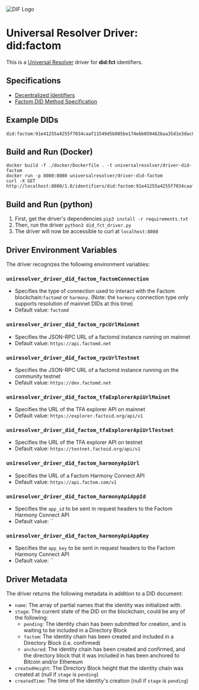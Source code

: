 ![DIF Logo](https://raw.githubusercontent.com/decentralized-identity/decentralized-identity.github.io/master/images/logo-small.png)

# Universal Resolver Driver: did:factom

This is a [Universal Resolver](https://github.com/decentralized-identity/universal-resolver/) driver for **did:fct** identifiers.

## Specifications

* [Decentralized Identifiers](https://w3c-ccg.github.io/did-spec/)
* [Factom DID Method Specification](DID-Method-factom.md)

## Example DIDs

```
did:factom:91e41255a4255f7034caaf11549d5b085be174ebb059462baa35d1e3dac88c15
```

## Build and Run (Docker)

```
docker build -f ./docker/Dockerfile . -t universalresolver/driver-did-factom
docker run -p 8080:8080 universalresolver/driver-did-factom
curl -X GET http://localhost:8080/1.0/identifiers/did:factom:91e41255a4255f7034caaf11549d5b085be174ebb059462baa35d1e3dac88c15
```

## Build and Run (python)

1. First, get the driver's dependencies `pip3 install -r requirements.txt`
1. Then, run the driver `python3 did_fct_driver.py`
1. The driver will now be accessible to curl at `localhost:8080`

## Driver Environment Variables

The driver recognizes the following environment variables:

### `uniresolver_driver_did_factom_factomConnection`
* Specifies the type of connection used to interact with the Factom blockchain:`factomd` or `harmony`. (Note: the `harmony` connection type only supports resolution of mainnet DIDs at this time)
* Default value: `factomd`
 
### `uniresolver_driver_did_factom_rpcUrlMainnet`
* Specifies the JSON-RPC URL of a factomd instance running on mainnet
* Default value: `https://api.factomd.net`

### `uniresolver_driver_did_factom_rpcUrlTestnet`
* Specifies the JSON-RPC URL of a factomd instance running on the community testnet
* Default value: `https://dev.factomd.net`


### `uniresolver_driver_did_factom_tfaExplorerApiUrlMainet`
* Specifies the URL of the TFA explorer API on mainnet
* Default value: `https://explorer.factoid.org/api/v1`

### `uniresolver_driver_did_factom_tfaExplorerApiUrlTestnet`
* Specifies the URL of the TFA explorer API on testnet
* Default value: `https://testnet.factoid.org/api/v1`

### `uniresolver_driver_did_factom_harmonyApiUrl`
* Specifies the URL of a Factom Harmony Connect API
* Default value: `https://api.factom.com/v1`

### `uniresolver_driver_did_factom_harmonyApiAppId`
* Specifies the `app_id` to be sent in request headers to the Factom Harmony Connect API
* Default value: ``

### `uniresolver_driver_did_factom_harmonyApiAppKey`
* Specifies the `app_key` to be sent in request headers to the Factom Harmony Connect API
* Default value: ``

 
## Driver Metadata

The driver returns the following metadata in addition to a DID document:

* `name`: The array of partial names that the identity was initialized with.
* `stage`: The current state of the DID on the blockchain, could be any of the following:
    * `pending`: The identity chain has been submitted for creation, and is waiting to be included in a Directory Block
    * `factom`: The identity chain has been created and included in a Directory Block (i.e. confirmed)
    * `anchored`: The identity chain has been created and confirmed, and the directory block that it was included in has been anchored to Bitcoin and/or Ethereum
* `createdHeight`: The Directory Block height that the identity chain was created at (null if `stage` is `pending`)
* `createdTime`: The time of the identity's creation (null if `stage` is `pending`)

